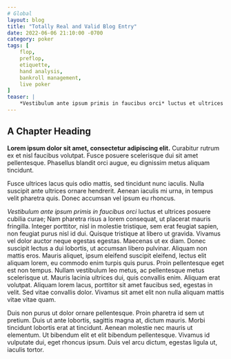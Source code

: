 ```yaml
---
# Global
layout: blog
title: "Totally Real and Valid Blog Entry"
date: 2022-06-06 21:10:00 -0700
category: poker
tags: [ 
    flop,
    preflop,
    etiquette,
    hand analysis,
    bankroll management,
    live poker
]
teaser: |
    *Vestibulum ante ipsum primis in faucibus orci* luctus et ultrices posuere cubilia curae; Nam pharetra risus a lorem consequat, ut placerat mauris fringilla. Integer porttitor, nisl in molestie tristique, sem erat feugiat sapien, non feugiat purus nisl id dui.
---
```


## A Chapter Heading

**Lorem ipsum dolor sit amet, consectetur adipiscing elit.** Curabitur rutrum ex et nisl faucibus volutpat. Fusce posuere scelerisque dui sit amet pellentesque. Phasellus blandit orci augue, eu dignissim metus aliquam tincidunt.

Fusce ultrices lacus quis odio mattis, sed tincidunt nunc iaculis. Nulla suscipit ante ultrices ornare hendrerit. Aenean iaculis mi urna, in tempus velit pharetra quis. Donec accumsan vel ipsum eu rhoncus.

*Vestibulum ante ipsum primis in faucibus orci* luctus et ultrices posuere cubilia curae; Nam pharetra risus a lorem consequat, ut placerat mauris fringilla. Integer porttitor, nisl in molestie tristique, sem erat feugiat sapien, non feugiat purus nisl id dui. Quisque tristique at libero ut gravida. Vivamus vel dolor auctor neque egestas egestas. Maecenas ut ex diam. Donec suscipit lectus a dui lobortis, ut accumsan libero pulvinar. Aliquam non mattis eros. Mauris aliquet, ipsum eleifend suscipit eleifend, lectus elit aliquam lorem, eu commodo enim turpis quis purus. Proin pellentesque eget est non tempus. Nullam vestibulum leo metus, ac pellentesque metus scelerisque ut. Mauris lacinia ultrices dui, quis convallis enim. Aliquam erat volutpat. Aliquam lorem lacus, porttitor sit amet faucibus sed, egestas in velit. Sed vitae convallis dolor. Vivamus sit amet elit non nulla aliquam mattis vitae vitae quam.

Duis non purus ut dolor ornare pellentesque. Proin pharetra id sem ut pretium. Duis ut ante lobortis, sagittis magna at, dictum mauris. Morbi tincidunt lobortis erat at tincidunt. Aenean molestie nec mauris ut elementum. Ut bibendum elit et elit bibendum pellentesque. Vivamus id vulputate dui, eget rhoncus ipsum. Duis vel arcu dictum, egestas ligula ut, iaculis tortor. 